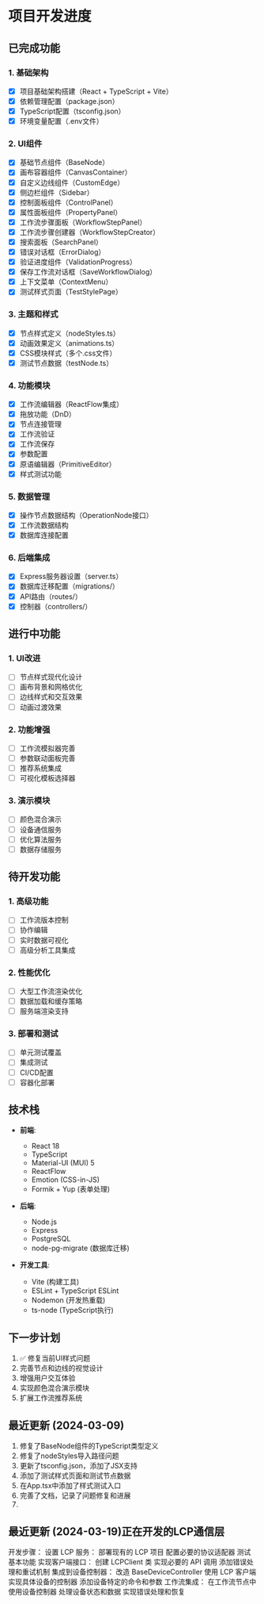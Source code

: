# 项目开发进度

## 已完成功能

### 1. 基础架构
- [x] 项目基础架构搭建（React + TypeScript + Vite）
- [x] 依赖管理配置（package.json）
- [x] TypeScript配置（tsconfig.json）
- [x] 环境变量配置（.env文件）

### 2. UI组件
- [x] 基础节点组件（BaseNode）
- [x] 画布容器组件（CanvasContainer）
- [x] 自定义边线组件（CustomEdge）
- [x] 侧边栏组件（Sidebar）
- [x] 控制面板组件（ControlPanel）
- [x] 属性面板组件（PropertyPanel）
- [x] 工作流步骤面板（WorkflowStepPanel）
- [x] 工作流步骤创建器（WorkflowStepCreator）
- [x] 搜索面板（SearchPanel）
- [x] 错误对话框（ErrorDialog）
- [x] 验证进度组件（ValidationProgress）
- [x] 保存工作流对话框（SaveWorkflowDialog）
- [x] 上下文菜单（ContextMenu）
- [x] 测试样式页面（TestStylePage）

### 3. 主题和样式
- [x] 节点样式定义（nodeStyles.ts）
- [x] 动画效果定义（animations.ts）
- [x] CSS模块样式（多个.css文件）
- [x] 测试节点数据（testNode.ts）

### 4. 功能模块
- [x] 工作流编辑器（ReactFlow集成）
- [x] 拖放功能（DnD）
- [x] 节点连接管理
- [x] 工作流验证
- [x] 工作流保存
- [x] 参数配置
- [x] 原语编辑器（PrimitiveEditor）
- [x] 样式测试功能

### 5. 数据管理
- [x] 操作节点数据结构（OperationNode接口）
- [x] 工作流数据结构
- [x] 数据库连接配置

### 6. 后端集成
- [x] Express服务器设置（server.ts）
- [x] 数据库迁移配置（migrations/）
- [x] API路由（routes/）
- [x] 控制器（controllers/）

## 进行中功能

### 1. UI改进
- [ ] 节点样式现代化设计
- [ ] 画布背景和网格优化
- [ ] 边线样式和交互效果
- [ ] 动画过渡效果

### 2. 功能增强
- [ ] 工作流模拟器完善
- [ ] 参数联动面板完善
- [ ] 推荐系统集成
- [ ] 可视化模板选择器

### 3. 演示模块
- [ ] 颜色混合演示
- [ ] 设备通信服务
- [ ] 优化算法服务
- [ ] 数据存储服务

## 待开发功能

### 1. 高级功能
- [ ] 工作流版本控制
- [ ] 协作编辑
- [ ] 实时数据可视化
- [ ] 高级分析工具集成

### 2. 性能优化
- [ ] 大型工作流渲染优化
- [ ] 数据加载和缓存策略
- [ ] 服务端渲染支持

### 3. 部署和测试
- [ ] 单元测试覆盖
- [ ] 集成测试
- [ ] CI/CD配置
- [ ] 容器化部署

## 技术栈

- **前端**:
  - React 18
  - TypeScript
  - Material-UI (MUI) 5
  - ReactFlow
  - Emotion (CSS-in-JS)
  - Formik + Yup (表单处理)

- **后端**:
  - Node.js
  - Express
  - PostgreSQL
  - node-pg-migrate (数据库迁移)

- **开发工具**:
  - Vite (构建工具)
  - ESLint + TypeScript ESLint
  - Nodemon (开发热重载)
  - ts-node (TypeScript执行)

## 下一步计划

1. ✅ 修复当前UI样式问题
2. 完善节点和边线的视觉设计
3. 增强用户交互体验
4. 实现颜色混合演示模块
5. 扩展工作流推荐系统

## 最近更新 (2024-03-09)

1. 修复了BaseNode组件的TypeScript类型定义
2. 修复了nodeStyles导入路径问题
3. 更新了tsconfig.json，添加了JSX支持
4. 添加了测试样式页面和测试节点数据
5. 在App.tsx中添加了样式测试入口
6. 完善了文档，记录了问题修复和进展 
7. 
## 最近更新 (2024-03-19)正在开发的LCP通信层

开发步骤：
设置 LCP 服务：
部署现有的 LCP 项目
配置必要的协议适配器
测试基本功能
实现客户端接口：
创建 LCPClient 类
实现必要的 API 调用
添加错误处理和重试机制
集成到设备控制器：
改造 BaseDeviceController 使用 LCP 客户端
实现具体设备的控制器
添加设备特定的命令和参数
工作流集成：
在工作流节点中使用设备控制器
处理设备状态和数据
实现错误处理和恢复
